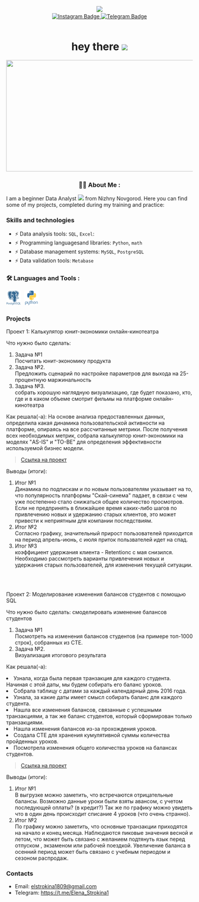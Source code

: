 <div id="header" align="center">
  <img src="https://media.giphy.com/media/M9gbBd9nbDrOTu1Mqx/giphy.gif" width="100"/>
</div>
<div id="badges" align="center">
  <a href="(https://instagram.com/lenok_strokina?igshid=1g2hfkrp7owdq)">
    <img src="https://img.shields.io/badge/Instagram-pink?style=for-the-badge&logo=instagram&logoColor=white" alt="Instagram Badge"/>
  </a>
    <a href="(https://t.me/Elena_Strokina1)">
    <img src="https://img.shields.io/badge/Telegram-blue?style=for-the-badge&logo=telegram&logoColor=white" alt="Telegram Badge"/>
  </a>
</div>
<div id="badges" align="center">
       <img src="https://komarev.com/ghpvc/?username=ElenaStrokina&style=flat-square&color=blue" alt=""/>
       <h1>
  hey there
  <img src="https://media.giphy.com/media/hvRJCLFzcasrR4ia7z/giphy.gif" width="30px"/>
</h1>
<div align="center">
  <img src="https://media.giphy.com/media/dWesBcTLavkZuG35MI/giphy.gif" width="600" height="300"/>
</div>  

### :woman_technologist: About Me :
</div> <div id="badges" align="left"> 
I am a beginner Data Analyst <img src="https://media.giphy.com/media/WUlplcMpOCEmTGBtBW/giphy.gif" width="30"> from Nizhny Novgorod. 
Here you can find some of my projects, completed during my training and practice:

### Skills and technologies
  
- :zap: Data analysis tools: ``SQL``, ``Excel``:
- :zap: Programming languages ​​and libraries: ``Python``, ``math``
- :zap: Database management systems: ``MySQL``, ``PostgreSQL``
- :zap: Data validation tools: ``Metabase``

### :hammer_and_wrench: Languages and Tools :
<div>
  <img src="https://raw.githubusercontent.com/devicons/devicon/1119b9f84c0290e0f0b38982099a2bd027a48bf1/icons/postgresql/postgresql-plain-wordmark.svg" title="postgresql" alt="PostegreSQL" width="40" height="40"/>&nbsp;
  <img src="https://raw.githubusercontent.com/devicons/devicon/1119b9f84c0290e0f0b38982099a2bd027a48bf1/icons/python/python-original-wordmark.svg" title="Pyton" **alt="Pyton" width="40" height="40"/>
</div>

### Projects

<p> Проект 1: Калькулятор юнит-экономики онлайн-кинотеатра</p>
<p>Что нужно было сделать:<p>
<ol>
  <li>Задача №1</li> Посчитать юнит-экономику продукта
  <li>Задача №2.</li> Предложить сценарий по настройке параметров для выхода на 25-процентную маржинальность
  <li>Задача №3.</li> собрать хорошую наглядную визуализацию, где будет показано, кто, где и в каком объеме смотрит фильмы на платформе онлайн-кинотеатра
</ol>

<p>Как решала(-а): На основе анализа предоставленных данных, определила какая динамика пользовательской активности на платформе, опираясь на все рассчитанные метрики. После получения всех необходимых метрик, собрала калькулятор юнит-экономики на моделях "AS-IS" и "TO-BE" для определения эффективности используемой бизнес модели.
<p>

> <a href="https://drive.google.com/drive/folders/1otEpg-l-QoOnVGOPH2EMZCQbyhjqI77x?usp=drive_link">Ссылка на проект</a>

<p>Выводы (итоги):<p>
<ol>
  <li>Итог №1</li> Динамика по подпискам и по новым пользователям указывает на то, что популярность платформы "Скай-синема" падает, в связи с чем уже постепенно стало снижаться общее количество просмотров. Если не предпринять в ближайшее время каких-либо шагов по привлечению новых и удержанию старых клиентов, это может привести к неприятным для компании последствиям.

  <li>Итог №2</li> Согласно графику, значительный прирост пользователей приходится на период апрель-июнь, с июля приток пользвателей идет на спад.

  <li>Итог №3</li>  коэффициент удержания клиента - Retentionс с мая снизился. Необходимо рассмотреть варианты привлечения новых и удержания старых пользователей, для изменения текущей ситуации.
</ol>
<br> 

<br> 

<p>Проект 2: Моделирование изменения балансов студентов с помощью SQL</p> 
<p>Что нужно было сделать: смоделировать изменение балансов студентов <p>
<ol>
  <li>Задача №1</li> Посмотреть на изменения балансов студентов (на примере топ-1000 строк), собранных из CTE. 
  
  <li>Задача №2.</li> Визуализация итогового результата
</ol>

<p>Как решала(-а): 
 <li> Узнала, когда была первая транзакция для каждого студента. Начиная с этой даты, мы будем собирать его баланс уроков. </li>
 <li> Собрала таблицу с датами за каждый календарный день 2016 года. </li> 
 <li> Узнала, за какие даты имеет смысл собирать баланс для каждого студента. </li> 
 <li> Нашла все изменения балансов, связанные с успешными транзакциями, а так же баланс студентов, который сформирован только транзакциями. </li> 
  <li> Нашла изменения балансов из-за прохождения уроков. </li> 
  <li> Cоздала CTE для хранения кумулятивной суммы количества пройденных уроков. </li> 
  <li> Посмотрела изменения общего количества уроков на балансах студентов. </li> 
<p>

> <a href="https://drive.google.com/drive/folders/1ovOOoblD2Hng3cLtKm8TZrf5eVt7L228?usp=sharing">Ссылка на проект</a>
 
 <p>Выводы (итоги):<p>
<ol>
  <li>Итог №1</li> В выгрузке можно заметить, что встречаются отрицательные балансы. Возможно данные уроки были взяты авансом, с учетом последующей оплаты? (в кредит?)
Так же по графику можно увидеть что в один день происходит списание 4 уроков (что очень странно).

  <li>Итог №2</li> По графику можно заметить, что основные транзакции приходятся на начало и конец месяца. 
  Наблюдаются пиковые значения весной и летом, что может быть связано с желанием подтянуть язык перед отпуском , экзаменом или рабочей поездкой. 
  Увеличение баланса в осенний период может быть связано с учебным периодом и сезоном распродаж.
</ol>

### Contacts
- Email: elstrokina1809@gmail.com
- Telegram: https://t.me/Elena_Strokina1
